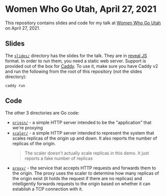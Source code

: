 # Women Who Go Utah, April 27, 2021

This repository contains slides and code for my talk at [Women Who Go Utah](https://secure.meetup.com/register/?referrer_n=event&referrer_i=bkkzdsyccgbkc&ctx=ref) on April 27, 2021. 

## Slides

The [`slides/`](./slides) directory has the slides for the talk. They are in [reveal JS](https://revealjs.com/) format. In order to run them, you need a static web server. Support is provided out of the box for [Caddy](https://caddyserver.com/). To use it, make sure you have Caddy v2 and run the following from the root of this repository (not the slides directory):

```shell
caddy run
```

## Code

The other 3 directories are Go code:

- [`origin/`](./origin) - a simple HTTP server intended to be the "application" that we're proxying
- [`scaler/`](./scaler) - a simple HTTP server intended to represent the system that scales replicas of the origin up and down. It also reports the number of replicas of the origin.
    >The scaler doesn't actually scale replicas in this demo. It just reports a fake number of replicas
- [`proxy/`](./proxy) - the service that accepts HTTP requests and forwards them to the origin. The proxy uses the scaler to determine how many replicas of the origin exist (it holds the request if there are no replicas) and intelligently forwards requests to the origin based on whether it can establish a TCP connection with it.
